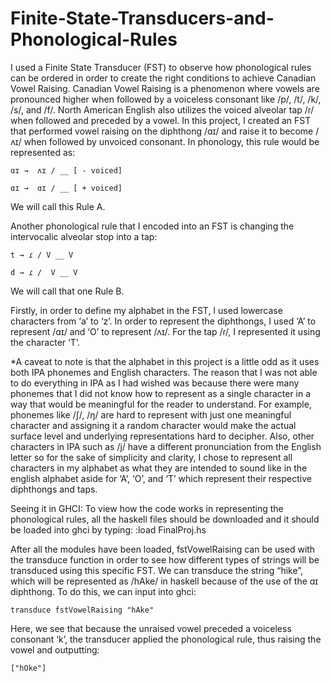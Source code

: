 # Finite-State-Transducers-and-Phonological-Rules
 I used a Finite State Transducer (FST) to observe how phonological rules can be ordered in order to create the right conditions to achieve Canadian Vowel Raising. Canadian Vowel Raising is a phenomenon where vowels are pronounced higher when followed by a voiceless consonant like /p/, /t/, /k/, /s/, and /f/. North American English also utilizes the voiced alveolar tap /ɾ/ when followed and preceded by a vowel. In this project, I created an FST that performed vowel raising on the diphthong /ɑɪ/ and raise it to become /ʌɪ/ when followed by unvoiced consonant. In phonology, this rule would be represented as: 
		
    ɑɪ →  ʌɪ / __ [ - voiced]
		
    ɑɪ →  ɑɪ / __ [ + voiced]

We will call this Rule A.

Another phonological rule that I encoded into an FST is changing the intervocalic alveolar stop into a tap:
		
    t → ɾ / V __ V
		
    d → ɾ /  V __ V

We will call that one Rule B.

Firstly, in order to define my alphabet in the FST, I used lowercase characters from ‘a’ to ‘z’. In order to represent the diphthongs, I used ‘A’ to represent /ɑɪ/ and ‘O’ to represent /ʌɪ/. For the tap /ɾ/, I represented it using the character ‘T’.

*A caveat to note is that the alphabet in this project is a little odd as it uses both IPA phonemes and English characters. The reason that I was not able to do everything in IPA as I had wished was because there were many phonemes that I did not know how to represent as a single character in a way that would be meaningful for the reader to understand. For example, phonemes like /ʃ/, /ŋ/ are hard to represent with just one meaningful character and assigning it a random character would make the actual surface level and underlying representations hard to decipher. Also, other characters in IPA such as /j/ have a different pronunciation from the English letter so for the sake of simplicity and clarity, I chose to represent all characters in my alphabet as what they are intended to sound like in the english alphabet aside for ‘A’, ‘O’, and ‘T’ which represent their respective diphthongs and taps.

Seeing it in GHCI:
To view how the code works in representing the phonological rules, all the haskell files should be downloaded and it should be loaded into ghci by typing: :load FinalProj.hs

After all the modules have been loaded, fstVowelRaising can be used with the transduce function in order to see how different types of strings will be transduced using this specific FST. We can transduce the string “hike”, which will be represented as /hAke/ in haskell because of the use of the ɑɪ diphthong. To do this, we can input into ghci:

    transduce fstVowelRaising "hAke"

Here, we see that because the unraised vowel preceded a voiceless consonant ‘k’, the transducer applied the phonological rule, thus raising the vowel and outputting: 
    
    ["hOke"]
